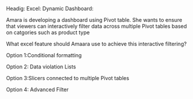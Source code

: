 Headig: Excel: Dynamic Dashboard:

Amara is developing a dashboard using Pivot table. She wants to ensure that viewers can interactively filter data across multiple Pivot tables based on catgories such as product type

What excel feature should Amaara use to achieve this interactive filtering?

Option 1:Conditional formatting

Option 2: Data violation Lists

Option 3:Slicers connected to multiple Pivot tables

Option 4: Advanced Filter